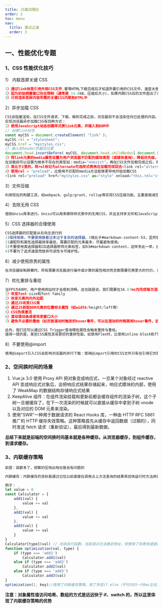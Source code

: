 ```yaml
---
title: JS面试理论
order: 2
toc: menu
nav:
  title: 面试之道
  order: 3
---
```


## 一、性能优化专题

### 1、CSS 性能优化技巧

1） 内联首屏关键 CSS

```js
1）通过link标签引用外部CSS文件,要等HTML下载完成后才知道所要引用的CSS文件，速度太慢；
2）因为初始拥塞窗口存在限制（通常是 14.6kB，压缩后大小），如果内联CSS后的文件超出了这一限制，系统就需要在服务器和浏览器之间进行更多次的往返，所以不能把所有的css都内联到html里
3）只将渲染首屏内容所需的关键CSS内联到HTML中
```

2）异步加载 CSS

```js
CSS会阻塞渲染，在CSS文件请求、下载、解析完成之前，浏览器将不会渲染任何已处理的内容。有时，这种阻塞是必须的，因为我们并不希望在所需的CSS加载之前，浏览器就开始渲染页面。那么将首屏关键CSS内联后，剩余的CSS内容的阻塞渲染就不是必需的了，可以使用外部CSS，并且异步加载。
实现浏览器异步加载CSS有四种方式：
1）使用JavaScript动态创建样式表link元素，并插入到DOM中
// 创建link标签
const myCSS = document.createElement( "link" );
myCSS.rel = "stylesheet";
myCSS.href = "mystyles.css";
// 插入到header的最后位置
document.head.insertBefore( myCSS, document.head.childNodes[ document.head.childNodes.length - 1 ].nextSibling );
2）将link元素的media属性设置为用户浏览器不匹配的媒体类型（或媒体查询），降低优先级，在不阻塞页面渲染的情况下再进行下载
在加载前可以设置为根本不存在的类型如：media="noexist"，再在CSS文件加载完成之后，将media的值设为screen或all，从而让浏览器开始解析CSS
3）类比于2里的，将rel标记为alternate可选样式表再在加载完改回去<link rel="alternate stylesheet" href="mystyles.css" onload="this.rel='stylesheet'">
4）使用rel = "preload"，比使用不匹配的media方法能够更早地开始加载CSS
<link rel="preload" href="mystyles.css" as="style" onload="this.rel='stylesheet'">//注意as是必填项，忽略as属性，或者错误的as属性会使preload等同于XHR请求，浏览器不知道加载的是什么内容，因此此类资源加载优先级会非常低
```

3）文件压缩

```js
利用现在的构建工具，如webpack、gulp/grunt、rollup等实现CSS压缩功能，主要是缩减空格，删除了不必要的分号
```

4）去除无用 CSS

```js
借助Uncss库来进行。Uncss可以用来移除样式表中的无用CSS，并且支持多文件和JavaScript注入的CSS
```

5）CSS 选择器的合理使用

```js
CSS选择器的匹配是从右向左进行的
1)保持简单，不要使用嵌套过多过于复杂的选择器。(相比于#markdown-content-h3，显然使用#markdown .content h3时，浏览器生成渲染树（render-tree）所要花费的时间更多。)
2)通配符和属性选择器效率最低，需要匹配的元素最多，尽量避免使用。
3)不要使用类选择器和ID选择器修饰元素标签，如h3#markdown-content，这样多此一举，还会降低效率。
4)不要为了追求速度而放弃可读性与可维护性。
```

6）减少使用昂贵的属性

```js
在浏览器绘制屏幕时，所有需要浏览器进行操作或计算的属性相对而言都需要花费更大的代价。当页面发生重绘时，它们会降低浏览器的渲染性能。所以在编写CSS时，我们应该尽量减少使用昂贵属性，如box-shadow/border-radius/filter/透明度/:nth-child等。
```

7）优化重排与重绘

```js
当FPS为60时，用户使用网站时才会感到流畅。这也就是说，我们需要在16.67ms内完成每次渲染相关的所有操作
1）改变font-size和font-family
2）改变元素的内外边距
3）通过JS改变CSS类
4）通过JS获取DOM元素的位置相关属性（如width/height/left等）
5）CSS伪类激活
6）滚动滚动条或者改变窗口大小
7）避免不必要的重绘（如页面滚动时触发的hover事件，可以在滚动的时候禁用hover事件，这样页面在滚动时会更加流畅）

此外，我们还可以通过CSS Trigger查询哪些属性会触发重排与重绘。
值得一提的是，某些CSS属性具有更好的重排性能。如使用Flex时，比使用inline-block和float时重排更快，所以在布局时可以优先考虑Flex。
```

8）不要使用@import

```js
使用@import引入CSS会影响浏览器的并行下载：使用@import引用的CSS文件只有在引用它的那个css文件被下载、解析之后，浏览器才会知道还有另外一个css需要下载，这时才去下载，然后下载后开始解析、构建render tree等一系列操作。这就导致浏览器无法并行下载所需的样式文件。
```

### 2、空间换时间的场景

1. Vue.js 3.0 使用 Proxy API 把对象变成响应式，一旦某个对象经过 reactive API 变成响应式对象后，会把响应式结果存储起来，响应式模块的内部，使用了 WeakMap 的数据结构存储响应式结果
2. KeepAlive 组件：在组件渲染挂载和更新前都会缓存组件的渲染子树，这个子树一旦被缓存了，在下一次渲染的时候就可以直接从缓存中拿到子树 vnode 以及对应的 DOM 元素来渲染。
3. 使用"SWR"一种用于数据请求的 React Hooks 库，一种由 HTTP RFC 5861 推广的 HTTP 缓存失效策略。这种策略首先从缓存中返回数据（过期的），同时发送 fetch 请求（重新验证），最后得到最新数据。

**总结下来就是前端的空间换时间基本就是各种缓存。从浏览器缓存，到组件缓存，到请求缓存。**

### 3、内联缓存策略

```js
前提：函数多了，频繁的压栈出栈也是会有问题的

内联缓存：内联缓存的目标是通过记住以前直接在调用点上方法查询的结果来加快运行时方法绑定的速度。内联缓存对动态类型语言尤为有用，其中大多数（如非全部）方法绑定发生在运行时，因此虚方法表通常无法使用。（我们可以理解为javascript每一次的栈执行遇到调用外部函数、对象时候都产生地址缓存记录，下回执行到这个位置时候直接从缓存中取出对应记录，省去重新查找这一过程从加快程序执行速度。）

例子：
let value = 0
const Calculator = {
    add1(val) {
        value += val
    },
    add2(val) {
        value += val
    },
    add3(val) {
        value += val
    }
}
Calculator[type](val) // 动态执行函数，当前调点无法确定地址，但使用了哈希快速查找（平均为80ms左右）
function optimization(val, type) {
    if (type === 'add1')
        Calculator.add1(val)
    else if (type === 'add2')
        Calculator.add2(val)
    else if (type === 'add3')
        Calculator.add3(val)
}
optimization(1, key)//使用了内联缓存策略，用了多层if else（平均为55～50ms左右）
```

**注意：对象属性值访问哈希、数组的方式是远远快于 if、switch 的，所以这里体现了内联缓存策略的优势**
